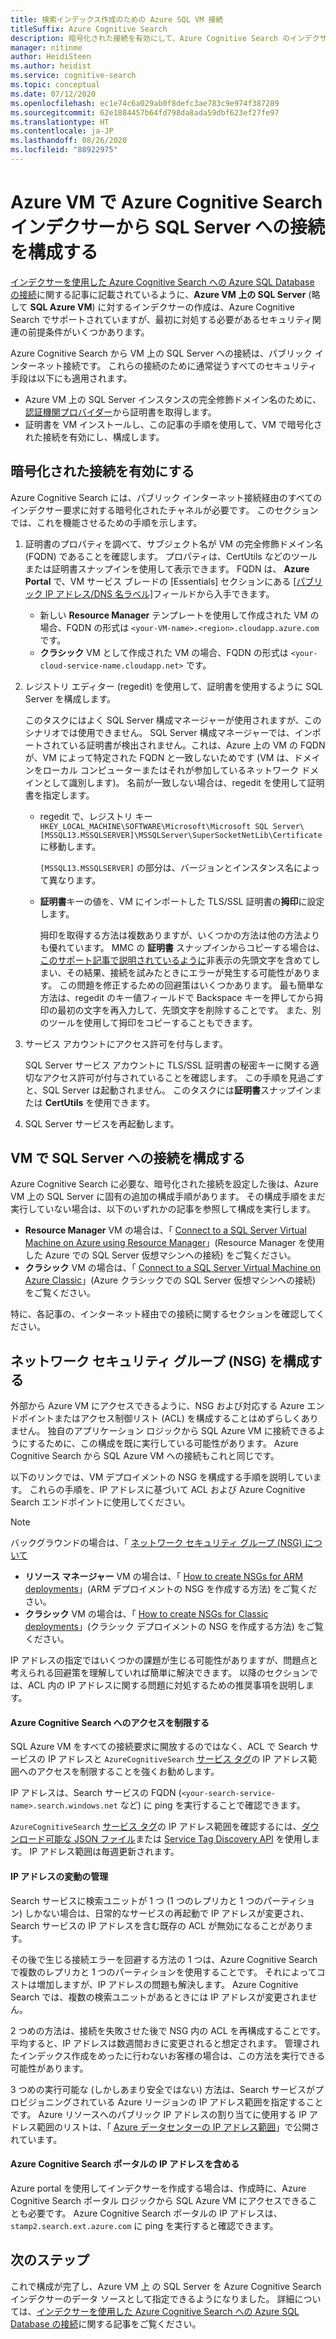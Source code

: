 ```yaml
---
title: 検索インデックス作成のための Azure SQL VM 接続
titleSuffix: Azure Cognitive Search
description: 暗号化された接続を有効にして、Azure Cognitive Search のインデクサーから Azure の仮想マシン (VM) 上の SQL Server に接続できるようにファイアウォールを構成します。
manager: nitinme
author: HeidiSteen
ms.author: heidist
ms.service: cognitive-search
ms.topic: conceptual
ms.date: 07/12/2020
ms.openlocfilehash: ec1e74c6a029ab0f8defc3ae783c9e974f387289
ms.sourcegitcommit: 62e1884457b64fd798da8ada59dbf623ef27fe97
ms.translationtype: HT
ms.contentlocale: ja-JP
ms.lasthandoff: 08/26/2020
ms.locfileid: "88922975"
---
```

# <a name="configure-a-connection-from-an-azure-cognitive-search-indexer-to-sql-server-on-an-azure-vm"></a>Azure VM で Azure Cognitive Search インデクサーから SQL Server への接続を構成する

[インデクサーを使用した Azure Cognitive Search への Azure SQL Database の接続](search-howto-connecting-azure-sql-database-to-azure-search-using-indexers.md#faq)に関する記事に記載されているように、**Azure VM 上の SQL Server** (略して **SQL Azure VM**) に対するインデクサーの作成は、Azure Cognitive Search でサポートされていますが、最初に対処する必要があるセキュリティ関連の前提条件がいくつかあります。 

Azure Cognitive Search から VM 上の SQL Server への接続は、パブリック インターネット接続です。 これらの接続のために通常従うすべてのセキュリティ手段は以下にも適用されます。

+ Azure VM 上の SQL Server インスタンスの完全修飾ドメイン名のために、[認証機関プロバイダー](https://en.wikipedia.org/wiki/Certificate_authority#Providers)から証明書を取得します。
+ 証明書を VM インストールし、この記事の手順を使用して、VM で暗号化された接続を有効にし、構成します。

## <a name="enable-encrypted-connections"></a>暗号化された接続を有効にする
Azure Cognitive Search には、パブリック インターネット接続経由のすべてのインデクサー要求に対する暗号化されたチャネルが必要です。 このセクションでは、これを機能させるための手順を示します。

1. 証明書のプロパティを調べて、サブジェクト名が VM の完全修飾ドメイン名 (FQDN) であることを確認します。 プロパティは、CertUtils などのツールまたは証明書スナップインを使用して表示できます。 FQDN は、 **Azure Portal** で、VM サービス ブレードの [Essentials] セクションにある [[パブリック IP アドレス/DNS 名ラベル]](https://portal.azure.com/)フィールドから入手できます。
   
   * 新しい **Resource Manager** テンプレートを使用して作成された VM の場合、FQDN の形式は `<your-VM-name>.<region>.cloudapp.azure.com` です。
   * **クラシック** VM として作成された VM の場合、FQDN の形式は `<your-cloud-service-name.cloudapp.net>` です。

2. レジストリ エディター (regedit) を使用して、証明書を使用するように SQL Server を構成します。 
   
    このタスクにはよく SQL Server 構成マネージャーが使用されますが、このシナリオでは使用できません。 SQL Server 構成マネージャーでは、インポートされている証明書が検出されません。これは、Azure 上の VM の FQDN が、VM によって特定された FQDN と一致しないためです (VM は、ドメインをローカル コンピューターまたはそれが参加しているネットワーク ドメインとして識別します)。 名前が一致しない場合は、regedit を使用して証明書を指定します。
   
   * regedit で、レジストリ キー `HKEY_LOCAL_MACHINE\SOFTWARE\Microsoft\Microsoft SQL Server\[MSSQL13.MSSQLSERVER]\MSSQLServer\SuperSocketNetLib\Certificate` に移動します。
     
     `[MSSQL13.MSSQLSERVER]` の部分は、バージョンとインスタンス名によって異なります。 
   * **証明書**キーの値を、VM にインポートした TLS/SSL 証明書の**拇印**に設定します。
     
     拇印を取得する方法は複数ありますが、いくつかの方法は他の方法よりも優れています。 MMC の **証明書** スナップインからコピーする場合は、 [このサポート記事で説明されているように](https://support.microsoft.com/kb/2023869/)非表示の先頭文字を含めてしまい、その結果、接続を試みたときにエラーが発生する可能性があります。 この問題を修正するための回避策はいくつかあります。 最も簡単な方法は、regedit のキー値フィールドで Backspace キーを押してから拇印の最初の文字を再入力して、先頭文字を削除することです。 また、別のツールを使用して拇印をコピーすることもできます。

3. サービス アカウントにアクセス許可を付与します。 
   
    SQL Server サービス アカウントに TLS/SSL 証明書の秘密キーに関する適切なアクセス許可が付与されていることを確認します。 この手順を見過ごすと、SQL Server は起動されません。 このタスクには**証明書**スナップインまたは **CertUtils** を使用できます。
    
4. SQL Server サービスを再起動します。

## <a name="configure-sql-server-connectivity-in-the-vm"></a>VM で SQL Server への接続を構成する
Azure Cognitive Search に必要な、暗号化された接続を設定した後は、Azure VM 上の SQL Server に固有の追加の構成手順があります。 その構成手順をまだ実行していない場合は、以下のいずれかの記事を参照して構成を実行します。

* **Resource Manager** VM の場合は、「 [Connect to a SQL Server Virtual Machine on Azure using Resource Manager](../azure-sql/virtual-machines/windows/ways-to-connect-to-sql.md)」(Resource Manager を使用した Azure での SQL Server 仮想マシンへの接続) をご覧ください。 
* **クラシック** VM の場合は、「 [Connect to a SQL Server Virtual Machine on Azure Classic](/previous-versions/azure/virtual-machines/windows/sqlclassic/virtual-machines-windows-classic-sql-connect)」(Azure クラシックでの SQL Server 仮想マシンへの接続) をご覧ください。

特に、各記事の、インターネット経由での接続に関するセクションを確認してください。

## <a name="configure-the-network-security-group-nsg"></a>ネットワーク セキュリティ グループ (NSG) を構成する
外部から Azure VM にアクセスできるように、NSG および対応する Azure エンドポイントまたはアクセス制御リスト (ACL) を構成することはめずらしくありません。 独自のアプリケーション ロジックから SQL Azure VM に接続できるようにするために、この構成を既に実行している可能性があります。 Azure Cognitive Search から SQL Azure VM への接続もこれと同じです。 

以下のリンクでは、VM デプロイメントの NSG を構成する手順を説明しています。 これらの手順を、IP アドレスに基づいて ACL および Azure Cognitive Search エンドポイントに使用してください。

> [!NOTE]
> バックグラウンドの場合は、「 [ネットワーク セキュリティ グループ (NSG) について](../virtual-network/security-overview.md)
> 
> 

* **リソース マネージャー** VM の場合は、「 [How to create NSGs for ARM deployments](../virtual-network/tutorial-filter-network-traffic.md)」(ARM デプロイメントの NSG を作成する方法) をご覧ください。 
* **クラシック** VM の場合は、「 [How to create NSGs for Classic deployments](/previous-versions/azure/virtual-network/virtual-networks-create-nsg-classic-ps)」(クラシック デプロイメントの NSG を作成する方法) をご覧ください。

IP アドレスの指定ではいくつかの課題が生じる可能性がありますが、問題点と考えられる回避策を理解していれば簡単に解決できます。 以降のセクションでは、ACL 内の IP アドレスに関する問題に対処するための推奨事項を説明します。

#### <a name="restrict-access-to-the-azure-cognitive-search"></a>Azure Cognitive Search へのアクセスを制限する
SQL Azure VM をすべての接続要求に開放するのではなく、ACL で Search サービスの IP アドレスと `AzureCognitiveSearch` [サービス タグ](../virtual-network/service-tags-overview.md#available-service-tags)の IP アドレス範囲へのアクセスを制限することを強くお勧めします。

IP アドレスは、Search サービスの FQDN (`<your-search-service-name>.search.windows.net` など) に ping を実行することで確認できます。

`AzureCognitiveSearch` [サービス タグ](../virtual-network/service-tags-overview.md#available-service-tags)の IP アドレス範囲を確認するには、[ダウンロード可能な JSON ファイル](../virtual-network/service-tags-overview.md#discover-service-tags-by-using-downloadable-json-files)または [Service Tag Discovery API](../virtual-network/service-tags-overview.md#use-the-service-tag-discovery-api-public-preview) を使用します。 IP アドレス範囲は毎週更新されます。

#### <a name="managing-ip-address-fluctuations"></a>IP アドレスの変動の管理
Search サービスに検索ユニットが 1 つ (1 つのレプリカと 1 つのパーティション) しかない場合は、日常的なサービスの再起動で IP アドレスが変更され、Search サービスの IP アドレスを含む既存の ACL が無効になることがあります。

その後で生じる接続エラーを回避する方法の 1 つは、Azure Cognitive Search で複数のレプリカと 1 つのパーティションを使用することです。 それによってコストは増加しますが、IP アドレスの問題も解決します。 Azure Cognitive Search では、複数の検索ユニットがあるときには IP アドレスが変更されません。

2 つめの方法は、接続を失敗させた後で NSG 内の ACL を再構成することです。 平均すると、IP アドレスは数週間おきに変更されると想定されます。 管理されたインデックス作成をめったに行わないお客様の場合は、この方法を実行できる可能性があります。

3 つめの実行可能な (しかしあまり安全ではない) 方法は、Search サービスがプロビジョニングされている Azure リージョンの IP アドレス範囲を指定することです。 Azure リソースへのパブリック IP アドレスの割り当てに使用する IP アドレス範囲のリストは、「 [Azure データセンターの IP アドレス範囲](https://www.microsoft.com/download/details.aspx?id=41653)」で公開されています。 

#### <a name="include-the-azure-cognitive-search-portal-ip-addresses"></a>Azure Cognitive Search ポータルの IP アドレスを含める
Azure portal を使用してインデクサーを作成する場合は、作成時に、Azure Cognitive Search ポータル ロジックから SQL Azure VM にアクセスできることも必要です。 Azure Cognitive Search ポータルの IP アドレスは、 `stamp2.search.ext.azure.com` に ping を実行すると確認できます。

## <a name="next-steps"></a>次のステップ
これで構成が完了し、Azure VM 上 の SQL Server を Azure Cognitive Search インデクサーのデータ ソースとして指定できるようになりました。 詳細については、[インデクサーを使用した Azure Cognitive Search への Azure SQL Database の接続](search-howto-connecting-azure-sql-database-to-azure-search-using-indexers.md)に関する記事をご覧ください。